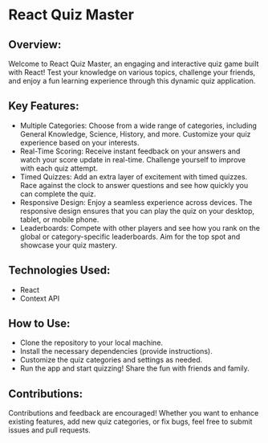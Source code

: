 # React Quiz Master

## Overview:
Welcome to React Quiz Master, an engaging and interactive quiz game built with React! Test your knowledge on various topics, challenge your friends, and enjoy a fun learning experience through this dynamic quiz application.

## Key Features:
* Multiple Categories: Choose from a wide range of categories, including General Knowledge, Science, History, and more. Customize your quiz experience based on your interests.
* Real-Time Scoring: Receive instant feedback on your answers and watch your score update in real-time. Challenge yourself to improve with each quiz attempt.
* Timed Quizzes: Add an extra layer of excitement with timed quizzes. Race against the clock to answer questions and see how quickly you can complete the quiz.
* Responsive Design: Enjoy a seamless experience across devices. The responsive design ensures that you can play the quiz on your desktop, tablet, or mobile phone.
* Leaderboards: Compete with other players and see how you rank on the global or category-specific leaderboards. Aim for the top spot and showcase your quiz mastery.

## Technologies Used:
* React
* Context API

## How to Use:
* Clone the repository to your local machine.
* Install the necessary dependencies (provide instructions).
* Customize the quiz categories and settings as needed.
* Run the app and start quizzing! Share the fun with friends and family.

## Contributions:
Contributions and feedback are encouraged! Whether you want to enhance existing features, add new quiz categories, or fix bugs, feel free to submit issues and pull requests.
